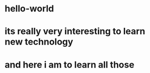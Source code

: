 # hello-world
# its really very interesting to learn new technology
# and here i am to learn all those 
